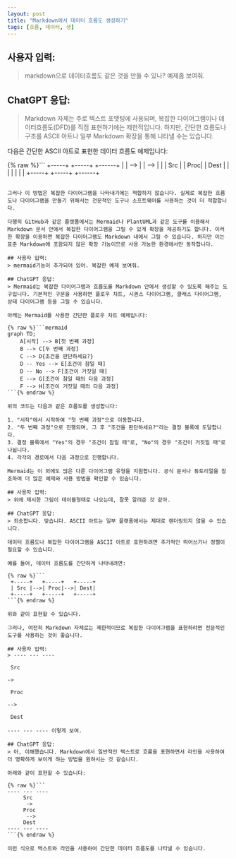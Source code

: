 ```yaml
---
layout: post
title: "Markdown에서 데이터 흐름도 생성하기"
tags: [흐름, 데이터, 생]
---
```


## 사용자 입력:
> markdown으로 데이터흐름도 같은 것을 만들 수 있나? 예제좀 보여줘.

## ChatGPT 응답:
> Markdown 자체는 주로 텍스트 포맷팅에 사용되며, 복잡한 다이어그램이나 데이터흐름도(DFD)를 직접 표현하기에는 제한적입니다. 하지만, 간단한 흐름도나 구조를 ASCII 아트나 일부 Markdown 확장을 통해 나타낼 수는 있습니다.

다음은 간단한 ASCII 아트로 표현한 데이터 흐름도 예제입니다:

{% raw %}```
+-----+       +-----+       +------+
|     |  -->  |     |  -->  |      |
| Src |       | Proc|       | Dest |
|     |       |     |       |      |
+-----+       +-----+       +------+
```{% endraw %}

그러나 이 방법은 복잡한 다이어그램을 나타내기에는 적합하지 않습니다. 실제로 복잡한 흐름도나 다이어그램을 만들기 위해서는 전문적인 도구나 소프트웨어를 사용하는 것이 더 적합합니다.

다행히 GitHub과 같은 플랫폼에서는 Mermaid나 PlantUML과 같은 도구를 이용해서 Markdown 문서 안에서 복잡한 다이어그램을 그릴 수 있게 확장을 제공하기도 합니다. 이러한 확장을 이용하면 복잡한 다이어그램도 Markdown 내에서 그릴 수 있습니다. 하지만 이는 표준 Markdown에 포함되지 않은 확장 기능이므로 사용 가능한 환경에서만 동작합니다.

## 사용자 입력:
> mermaid기능이 추가되어 있어. 복잡한 예제 보여줘.

## ChatGPT 응답:
> Mermaid는 복잡한 다이어그램과 흐름도를 Markdown 안에서 생성할 수 있도록 해주는 도구입니다. 기본적인 구문을 사용하면 플로우 차트, 시퀀스 다이어그램, 클래스 다이어그램, 상태 다이어그램 등을 그릴 수 있습니다.

아래는 Mermaid를 사용한 간단한 플로우 차트 예제입니다:

{% raw %}```mermaid
graph TD;
    A[시작] --> B[첫 번째 과정]
    B --> C[두 번째 과정]
    C --> D{조건을 판단하세요?}
    D -- Yes --> E[조건이 참일 때]
    D -- No --> F[조건이 거짓일 때]
    E --> G[조건이 참일 때의 다음 과정]
    F --> H[조건이 거짓일 때의 다음 과정]
```{% endraw %}

위의 코드는 다음과 같은 흐름도를 생성합니다:

1. "시작"에서 시작하여 "첫 번째 과정"으로 이동합니다.
2. "두 번째 과정"으로 진행되며, 그 후 "조건을 판단하세요?"라는 결정 블록에 도달합니다.
3. 결정 블록에서 "Yes"의 경우 "조건이 참일 때"로, "No"의 경우 "조건이 거짓일 때"로 나뉩니다.
4. 각각의 경로에서 다음 과정으로 진행합니다.

Mermaid는 이 외에도 많은 다른 다이어그램 유형을 지원합니다. 공식 문서나 튜토리얼을 참조하여 더 많은 예제와 사용 방법을 확인할 수 있습니다.

## 사용자 입력:
> 위에 제시한 그림이 테이블형태로 나오는데, 잘못 알려준 것 같아.

## ChatGPT 응답:
> 죄송합니다. 맞습니다. ASCII 아트는 일부 플랫폼에서는 제대로 렌더링되지 않을 수 있습니다.

데이터 흐름도나 복잡한 다이어그램을 ASCII 아트로 표현하려면 추가적인 띄어쓰기나 정렬이 필요할 수 있습니다.

예를 들어, 데이터 흐름도를 간단하게 나타내려면:

{% raw %}```
 +-----+   +-----+   +-----+
 | Src |-->| Proc|-->| Dest|
 +-----+   +-----+   +-----+
```{% endraw %}

위와 같이 표현할 수 있습니다.

그러나, 여전히 Markdown 자체로는 제한적이므로 복잡한 다이어그램을 표현하려면 전문적인 도구를 사용하는 것이 좋습니다.

## 사용자 입력:
> ---- --- ----

 Src 

->

 Proc

-->

 Dest

---- --- ---- 이렇게 보여.

## ChatGPT 응답:
> 아, 이해했습니다. Markdown에서 일반적인 텍스트로 흐름을 표현하면서 라인을 사용하여 더 명확하게 보이게 하는 방법을 원하시는 것 같습니다.

아래와 같이 표현할 수 있습니다:

{% raw %}```
---- --- ----
     Src
      ->
     Proc
      -->
     Dest
---- --- ----
```{% endraw %}

이런 식으로 텍스트와 라인을 사용하여 간단한 데이터 흐름도를 나타낼 수 있습니다.

